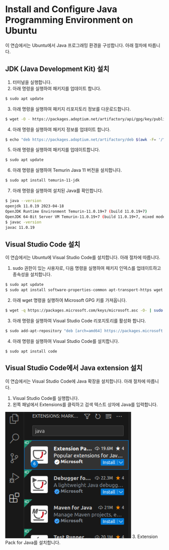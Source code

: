 # Install and Configure Java Programming Environment on Ubuntu
이 연습에서는 Ubuntu에서 Java 프로그래밍 환경을 구성합니다. 아래 절차에 따릅니다.

## JDK (Java Development Kit) 설치
1. 터미널을 실행합니다.
2. 아래 명령을 실행하여 패키지를 업데이트 합니다.
```bash
$ sudo apt update
```
3. 아래 명령을 실행하여 패키지 리포지토리 정보를 다운로드합니다.
```bash
$ wget -O - https://packages.adoptium.net/artifactory/api/gpg/key/public | sudo apt-key add -
```
4. 아래 명령을 실행하여 패키지 정보를 업데이트 합니다.
```bash
$ echo "deb https://packages.adoptium.net/artifactory/deb $(awk -F= '/^VERSION_CODENAME/{print$2}' /etc/os-release) main" | sudo tee /etc/apt/sources.list.d/adoptium.list
```
5. 아래 명령을 실행하여 패키지를 업데이트합니다.
```bash
$ sudo apt update
```
6. 아래 명령을 실행하여 Temurin Java 11 버전을 설치합니다.
```bash
$ sudo apt install temurin-11-jdk
```
7. 아래 명령을 실행하여 설치된 Java를 확인합니다.
```bash
$ java --version
openjdk 11.0.19 2023-04-18
OpenJDK Runtime Environment Temurin-11.0.19+7 (build 11.0.19+7)
OpenJDK 64-Bit Server VM Temurin-11.0.19+7 (build 11.0.19+7, mixed mode)
$ javac -version
javac 11.0.19
```

## Visual Studio Code 설치
이 연습에서는 Ubuntu에 Visual Studio Code를 설치합니다. 아래 절차에 따릅니다.

1. sudo 권한이 있는 사용자로, 다음 명령을 실행하여 패키지 인덱스를 업데이트하고 종속성을 설치합니다.
```bash
$ sudo apt update
$ sudo apt install software-properties-common apt-transport-https wget
```
2. 아래 wget 명령을 실행하여 Microsoft GPG 키를 가져옵니다.
```bash
$ wget -q https://packages.microsoft.com/keys/microsoft.asc -O- | sudo apt-key add -
```
3. 아래 명령을 실행하여 Visual Studio Code 리포지토리를 활성화 합니다.
```bash
$ sudo add-apt-repository "deb [arch=amd64] https://packages.microsoft.com/repos/vscode stable main"
```
4. 아래 명령을 실행하여 Visual Studio Code를 설치합니다.
```
$ sudo apt install code
```

## Visual Studio Code에서 Java extension 설치
이 연습에서는 Visual Studio Code에 Java 확장을 설치합니다. 아래 절차에 따릅니다.

1. Visual Studio Code를 실행합니다.
2. 왼쪽 패널에서 Extensions를 클릭하고 검색 텍스트 상자에 Java를 입력합니다.

<img src="images/image02.png" width="400">
3. Extension Pack for Java를 설치합니다.

